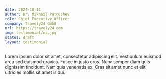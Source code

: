 ```yaml
---
date: 2024-10-11
author: Dr. Mikhail Patrushev
role: Chief Executive Officer
company: Travely24 GmbH
url: https://travely24.com
img: testimonial/na.jpg
status: draft
layout: testimonial
---
```


Lorem ipsum dolor sit amet, consectetur adipiscing elit. Vestibulum euismod arcu sed euismod gravida. Fusce in justo eros. Nunc semper diam quis dignissim tincidunt. Nam quis venenatis ex. Cras sit amet nunc et elit ultricies mollis sit amet in dui.
